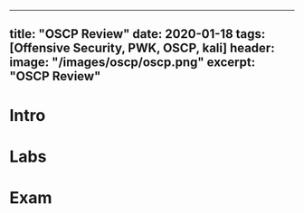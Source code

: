 ---
title: "OSCP Review"
date: 2020-01-18
tags: [Offensive Security, PWK, OSCP, kali]
header:
  image: "/images/oscp/oscp.png"
 excerpt: "OSCP Review"
 ---
 
 # Intro
 
 # Labs
 
 # Exam
 
